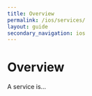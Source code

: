 ```yaml
---
title: Overview
permalink: /ios/services/
layout: guide
secondary_navigation: ios
---
```


# Overview

A service is...